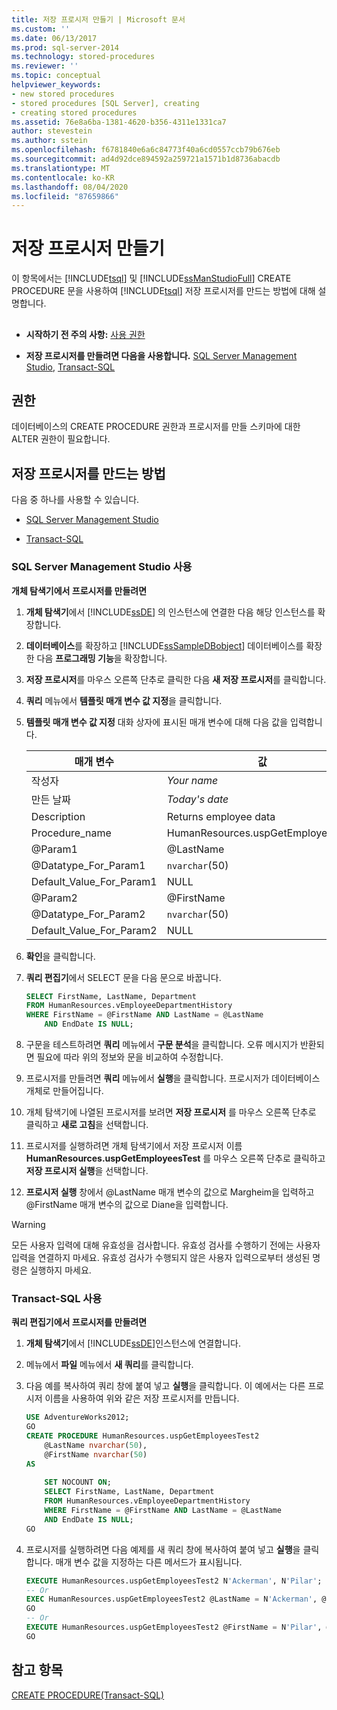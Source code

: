 ```yaml
---
title: 저장 프로시저 만들기 | Microsoft 문서
ms.custom: ''
ms.date: 06/13/2017
ms.prod: sql-server-2014
ms.technology: stored-procedures
ms.reviewer: ''
ms.topic: conceptual
helpviewer_keywords:
- new stored procedures
- stored procedures [SQL Server], creating
- creating stored procedures
ms.assetid: 76e8a6ba-1381-4620-b356-4311e1331ca7
author: stevestein
ms.author: sstein
ms.openlocfilehash: f6781840e6a6c84773f40a6cd0557ccb79b676eb
ms.sourcegitcommit: ad4d92dce894592a259721a1571b1d8736abacdb
ms.translationtype: MT
ms.contentlocale: ko-KR
ms.lasthandoff: 08/04/2020
ms.locfileid: "87659866"
---
```

# <a name="create-a-stored-procedure"></a>저장 프로시저 만들기
  이 항목에서는 [!INCLUDE[tsql](../../includes/tsql-md.md)] 및 [!INCLUDE[ssManStudioFull](../../includes/ssmanstudiofull-md.md)] CREATE PROCEDURE 문을 사용하여 [!INCLUDE[tsql](../../includes/tsql-md.md)] 저장 프로시저를 만드는 방법에 대해 설명합니다.  
  
##  <a name="Top"></a>   
-   **시작하기 전 주의 사항:**  [사용 권한](#Permissions)  
  
-   **저장 프로시저를 만들려면 다음을 사용합니다.**  [SQL Server Management Studio](#SSMSProcedure), [Transact-SQL](#TsqlProcedure)  
  
##  <a name="permissions"></a><a name="Permissions"></a> 권한  
 데이터베이스의 CREATE PROCEDURE 권한과 프로시저를 만들 스키마에 대한 ALTER 권한이 필요합니다.  
  
##  <a name="how-to-create-a-stored-procedure"></a><a name="Procedures"></a> 저장 프로시저를 만드는 방법  
 다음 중 하나를 사용할 수 있습니다.  
  
-   [SQL Server Management Studio](#SSMSProcedure)  
  
-   [Transact-SQL](#TsqlProcedure)  
  
###  <a name="using-sql-server-management-studio"></a><a name="SSMSProcedure"></a> SQL Server Management Studio 사용  
 **개체 탐색기에서 프로시저를 만들려면**  
  
1.  **개체 탐색기**에서 [!INCLUDE[ssDE](../../includes/ssde-md.md)] 의 인스턴스에 연결한 다음 해당 인스턴스를 확장합니다.  
  
2.  **데이터베이스**를 확장하고 [!INCLUDE[ssSampleDBobject](../../includes/sssampledbobject-md.md)] 데이터베이스를 확장한 다음 **프로그래밍 기능**을 확장합니다.  
  
3.  **저장 프로시저**를 마우스 오른쪽 단추로 클릭한 다음 **새 저장 프로시저**를 클릭합니다.  
  
4.  **쿼리** 메뉴에서 **템플릿 매개 변수 값 지정**을 클릭합니다.  
  
5.  **템플릿 매개 변수 값 지정** 대화 상자에 표시된 매개 변수에 대해 다음 값을 입력합니다.  
  
    |매개 변수|값|  
    |---------------|-----------|  
    |작성자|*Your name*|  
    |만든 날짜|*Today's date*|  
    |Description|Returns employee data|  
    |Procedure_name|HumanResources.uspGetEmployeesTest|  
    |@Param1|@LastName|  
    |@Datatype_For_Param1|`nvarchar`(50)|  
    |Default_Value_For_Param1|NULL|  
    |@Param2|@FirstName|  
    |@Datatype_For_Param2|`nvarchar`(50)|  
    |Default_Value_For_Param2|NULL|  
  
6.  **확인**을 클릭합니다.  
  
7.  **쿼리 편집기**에서 SELECT 문을 다음 문으로 바꿉니다.  
  
    ```sql  
    SELECT FirstName, LastName, Department  
    FROM HumanResources.vEmployeeDepartmentHistory  
    WHERE FirstName = @FirstName AND LastName = @LastName  
        AND EndDate IS NULL;  
    ```  
  
8.  구문을 테스트하려면 **쿼리** 메뉴에서 **구문 분석**을 클릭합니다. 오류 메시지가 반환되면 필요에 따라 위의 정보와 문을 비교하여 수정합니다.  
  
9. 프로시저를 만들려면 **쿼리** 메뉴에서 **실행**을 클릭합니다. 프로시저가 데이터베이스 개체로 만들어집니다.  
  
10. 개체 탐색기에 나열된 프로시저를 보려면 **저장 프로시저** 를 마우스 오른쪽 단추로 클릭하고 **새로 고침**을 선택합니다.  
  
11. 프로시저를 실행하려면 개체 탐색기에서 저장 프로시저 이름 **HumanResources.uspGetEmployeesTest** 를 마우스 오른쪽 단추로 클릭하고 **저장 프로시저 실행**을 선택합니다.  
  
12. **프로시저 실행** 창에서 @LastName 매개 변수의 값으로 Margheim을 입력하고 @FirstName 매개 변수의 값으로 Diane을 입력합니다.  
  
> [!WARNING]  
>  모든 사용자 입력에 대해 유효성을 검사합니다. 유효성 검사를 수행하기 전에는 사용자 입력을 연결하지 마세요. 유효성 검사가 수행되지 않은 사용자 입력으로부터 생성된 명령은 실행하지 마세요.  
  
###  <a name="using-transact-sql"></a><a name="TsqlProcedure"></a> Transact-SQL 사용  
 **쿼리 편집기에서 프로시저를 만들려면**  
  
1.  **개체 탐색기**에서 [!INCLUDE[ssDE](../../includes/ssde-md.md)]인스턴스에 연결합니다.  
  
2.  메뉴에서 **파일** 메뉴에서 **새 쿼리**를 클릭합니다.  
  
3.  다음 예를 복사하여 쿼리 창에 붙여 넣고 **실행**을 클릭합니다. 이 예에서는 다른 프로시저 이름을 사용하여 위와 같은 저장 프로시저를 만듭니다.  
  
    ```sql
    USE AdventureWorks2012;  
    GO  
    CREATE PROCEDURE HumanResources.uspGetEmployeesTest2   
        @LastName nvarchar(50),   
        @FirstName nvarchar(50)   
    AS
  
        SET NOCOUNT ON;  
        SELECT FirstName, LastName, Department  
        FROM HumanResources.vEmployeeDepartmentHistory  
        WHERE FirstName = @FirstName AND LastName = @LastName  
        AND EndDate IS NULL;  
    GO
    ```  
  
4.  프로시저를 실행하려면 다음 예제를 새 쿼리 창에 복사하여 붙여 넣고 **실행**을 클릭합니다. 매개 변수 값을 지정하는 다른 메서드가 표시됩니다.  
  
    ```sql
    EXECUTE HumanResources.uspGetEmployeesTest2 N'Ackerman', N'Pilar';  
    -- Or  
    EXEC HumanResources.uspGetEmployeesTest2 @LastName = N'Ackerman', @FirstName = N'Pilar';  
    GO  
    -- Or  
    EXECUTE HumanResources.uspGetEmployeesTest2 @FirstName = N'Pilar', @LastName = N'Ackerman';  
    GO
    ```  
  
## <a name="see-also"></a>참고 항목  
 [CREATE PROCEDURE&#40;Transact-SQL&#41;](/sql/t-sql/statements/create-procedure-transact-sql)  
  